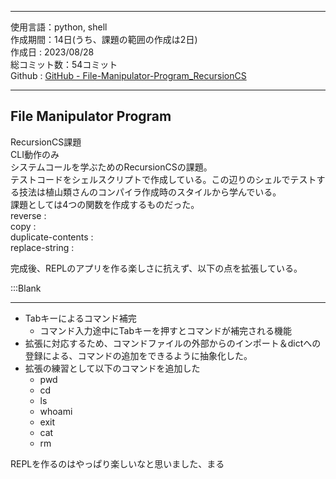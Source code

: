 
---  

使用言語：python, shell  
作成期間：14日(うち、課題の範囲の作成は2日)  
作成日 : 2023/08/28  
総コミット数：54コミット  
Github : [GitHub - File-Manipulator-Program_RecursionCS](https://github.com/kip2/File-Manipulator-Program_RecursionCS)  

---  

## File Manipulator Program  

RecursionCS課題  
CLI動作のみ  
システムコールを学ぶためのRecursionCSの課題。  
テストコードをシェルスクリプトで作成している。この辺りのシェルでテストする技法は植山類さんのコンパイラ作成時のスタイルから学んでいる。  
課題としては4つの関数を作成するものだった。  
reverse :   
copy :   
duplicate-contents :   
replace-string :   

完成後、REPLのアプリを作る楽しさに抗えず、以下の点を拡張している。  

:::Blank

---

 - Tabキーによるコマンド補完  
	 - コマンド入力途中にTabキーを押すとコマンドが補完される機能  
 - 拡張に対応するため、コマンドファイルの外部からのインポート＆dictへの登録による、コマンドの追加をできるように抽象化した。  
 - 拡張の練習として以下のコマンドを追加した  
	 - pwd  
	 - cd  
	 - ls  
	 - whoami  
	 - exit  
	 - cat  
	 - rm  
 
 REPLを作るのはやっぱり楽しいなと思いました、まる  


